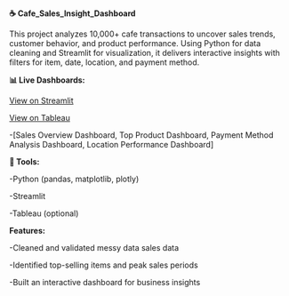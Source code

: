 **☕ Cafe_Sales_Insight_Dashboard**

This project analyzes 10,000+ cafe transactions to uncover sales trends, customer behavior, and product performance. Using Python for data cleaning and Streamlit for visualization, it delivers interactive insights with filters for item, date, location, and payment method.

**📊 Live Dashboards:**

[View on Streamlit](https://cafe-sales-insight-dashboard-c9p8aufngb3usaskzp5hgp.streamlit.app/)

[View on Tableau](https://public.tableau.com/app/profile/joanna.ni6698/vizzes)
 
 -[Sales Overview Dashboard, Top Product Dashboard, Payment Method Analysis Dashboard, Location Performance Dashboard]

**🔧 Tools:**

-Python (pandas, matplotlib, plotly)

-Streamlit

-Tableau (optional)

**Features:**

-Cleaned and validated messy data sales data

-Identified top-selling items and peak sales periods

-Built an interactive dashboard for business insights
